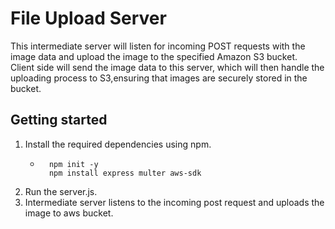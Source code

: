 # File Upload Server  
   
 This intermediate server will listen for incoming POST requests with the image data and upload the image to the specified Amazon S3 bucket.  
 Client side will send the image data to this server, which will then handle the uploading process to S3,ensuring that images are securely stored in the bucket.

## Getting started 

1. Install the required dependencies using npm.  
    -       npm init -y  
            npm install express multer aws-sdk  
1. Run the server.js.
1. Intermediate server listens to the incoming post request and uploads the image to aws bucket.  




